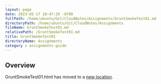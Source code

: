 ```yaml
---
layout: page
date: 2023-05-17 10:47:29 -0700
fullPath: /home/ubuntu/Git/CloudNotes/Assignments/GruntSmokeTest01.md
directoryPath: /home/ubuntu/Git/CloudNotes/Assignments
fileName: GruntSmokeTest01.md
relativePath: /GruntSmokeTest01.md
title: GruntSmokeTest01
directoryName: Assignments
category : assignments-guide
---
```


## Overview

GruntSmokeTest01.html has moved to a [new location](/smoketests-guide/GruntSmokeTest01.html).
